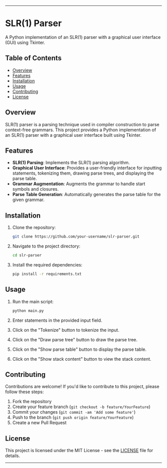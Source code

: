
---

# SLR(1) Parser

A Python implementation of an SLR(1) parser with a graphical user interface (GUI) using Tkinter.

## Table of Contents

- [Overview](#overview)
- [Features](#features)
- [Installation](#installation)
- [Usage](#usage)
- [Contributing](#contributing)
- [License](#license)

## Overview

SLR(1) parser is a parsing technique used in compiler construction to parse context-free grammars. This project provides a Python implementation of an SLR(1) parser with a graphical user interface built using Tkinter.

## Features

- **SLR(1) Parsing**: Implements the SLR(1) parsing algorithm.
- **Graphical User Interface**: Provides a user-friendly interface for inputting statements, tokenizing them, drawing parse trees, and displaying the parse table.
- **Grammar Augmentation**: Augments the grammar to handle start symbols and closures.
- **Parse Table Generation**: Automatically generates the parse table for the given grammar.

## Installation

1. Clone the repository:

    ```bash
    git clone https://github.com/your-username/slr-parser.git
    ```

2. Navigate to the project directory:

    ```bash
    cd slr-parser
    ```

3. Install the required dependencies:

    ```bash
    pip install -r requirements.txt
    ```

## Usage

1. Run the main script:

    ```bash
    python main.py
    ```

2. Enter statements in the provided input field.

3. Click on the "Tokenize" button to tokenize the input.

4. Click on the "Draw parse tree" button to draw the parse tree.

5. Click on the "Show parse table" button to display the parse table.

6. Click on the "Show stack content" button to view the stack content.

## Contributing

Contributions are welcome! If you'd like to contribute to this project, please follow these steps:

1. Fork the repository
2. Create your feature branch (`git checkout -b feature/YourFeature`)
3. Commit your changes (`git commit -am 'Add some feature'`)
4. Push to the branch (`git push origin feature/YourFeature`)
5. Create a new Pull Request

## License

This project is licensed under the MIT License - see the [LICENSE](LICENSE) file for details.

---
